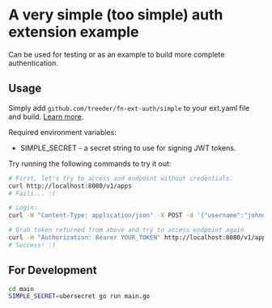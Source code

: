 # A very simple (too simple) auth extension example

Can be used for testing or as an example to build more complete authentication.

## Usage

Simply add `github.com/treeder/fn-ext-auth/simple` to your ext.yaml file and build. [Learn more](https://github.com/fnproject/fn/blob/master/docs/operating/extending.md).

Required environment variables:

* SIMPLE_SECRET - a secret string to use for signing JWT tokens.

Try running the following commands to try it out:

```sh
# First, let's try to access and endpoint without credentials.
curl http://localhost:8080/v1/apps
# Fails... :(

# Login:
curl -H "Content-Type: application/json" -X POST -d '{"username":"johnny","password":"xyz"}' http://localhost:8080/v1/login

# Grab token returned from above and try to access endpoint again
curl -H "Authorization: Bearer YOUR_TOKEN" http://localhost:8080/v1/apps
# Success! :)
```

## For Development

```sh
cd main
SIMPLE_SECRET=ubersecret go run main.go
```
